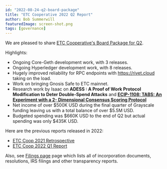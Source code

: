 ```yaml
---
id: "2022-08-24-q2-board-package"
title: "ETC Cooperative 2022 Q2 Report"
author: Bob Summerwill
featuredImage: screen-shot.png
tags: [governance]
---
```


We are pleased to share [ETC Cooperative's Board Package for Q2](/ETC-Coop-Q2-2022-Report.pdf).

Highlights:
- Ongoing Core-Geth development work, with 3 releases.
- Ongoing Hyperledger development work, with 8 releases.
- Hugely improved reliability for RPC endpoints with https://rivet.cloud taking on the load.
- Work on bringing Gnosis Safe to ETC mainnet.
- Research work by Isaac on **ADESS : A Proof of Work Protocol
Modification to Deter Double-Spend Attacks** and **[ECIP-1108: TABS: An Experiment with a 2-
Dimensional Consensus Scoring Protocol](https://ecips.ethereumclassic.org/ECIPs/ecip-1108)**
- Net income of over $500K USD during the final quarter of Grayscale funding leaving us with a total balance of over $5.5M USD.
- Budgeted spending was $660K USD to the end of Q2 but actual spending was only $435K USD.

Here are the previous reports released in 2022:

* [ETC Coop 2021 Retrospective](/ETC-Cooperative-Retrospective-2021.pdf)
* [ETC Coop 2022 Q1 Report](/ETC-Coop-Q1-2022-Report.pdf)

Also, see [Filings page](/filings) page which lists all of incorporation documents, resolutions, IRS filings and other transparency reports.